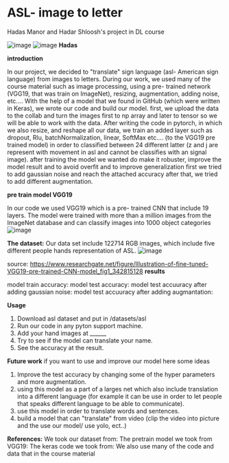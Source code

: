 # ASL- image to letter
Hadas Manor and Hadar Shloosh's project in DL course

![image](https://github.com/hadarshloosh/DL-project/assets/129359070/2e1143c7-155d-48c5-a128-043f96c00641) ![image](https://github.com/hadarshloosh/DL-project/assets/129359070/18798ee0-b5a5-455c-a1d9-358defed4d01) **Hadas**
  
**introduction**

In our project, we decided to "translate" sign language (asl- American sign language) from images to letters.
During our work, we used many of the course material such as image processing, using a pre- trained network (VGG19, that was train on ImageNet), resizing, augmentation, adding noise, etc.…
With the help of a model that we found in GitHub (which were written in Keras), we wrote our code and build our model.
first, we upload the data to the collab and turn the images first to np array and later to tensor so we will be able to work with the data.
After writing the code in pytorch, in which we also resize, and reshape all our data, we train an added layer such as dropout, Rlu, batchNormalization, linear, SoftMax etc.… (to the VGG19 pre trained model) in order to classified between 24 different latter (z and j are represent with movement in asl and cannot be classifies with an signal image).
after training the model we wanted do make it robuster, improve the model result and to avoid overfit and to improve generalization
first we tried to add gaussian noise and reach the attached accuracy 
after that, we tried to add different augmentation.

**pre train model VGG19**

In our code we used VGG19 which is a pre- trained CNN that include 19 layers. The model were trained with more than a million images from the ImageNet database and can classify images into 1000 object categories
![image](https://github.com/hadarshloosh/DL-project/assets/129359070/bbb9dc64-8e9f-43cd-9439-5cbf737ff61c)


**The dataset:**
Our data set include 122714 RGB images, which include five different people hands representation of ASL.
![image](https://github.com/hadarshloosh/DL-project/assets/129359070/7855e318-58b9-4fcb-8fee-29e8add0c723)

source: https://www.researchgate.net/figure/Illustration-of-fine-tuned-VGG19-pre-trained-CNN-model_fig1_342815128
**results**

model train accuracy:
model test accuracy:
model test accuuracy after adding gaussian noise:
model test accuuracy after adding augmantation:



**Usage**
1.	Download asl dataset and put in /datasets/asl
2.	Run our code in any pyton support machine.
3.	Add your hand images at ______
4.	Try to see if the model can translate your name.
5.	See the accuracy at the result.

**Future work**
if you want to use and improve our model here some ideas

1. Improve the test accuracy by changing some of the hyper parameters and more augmentation.
2. using this model as a part of a larges net which also include translation into a different language (for example it can be use in order to let people that speaks different language to be able to communicate).
3. use this model in order to translate words and sentences.
4. build a model that can "translate" from video (clip the video into picture and the use our model/ use yolo, ect..)


**References:**
We took our dataset from:
The pretrain model we took from VGG19:
The keras code we took from: 
We also use many of the code and data that in the course material 


